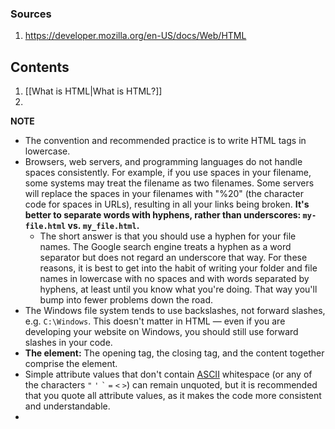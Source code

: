 ### Sources
1. https://developer.mozilla.org/en-US/docs/Web/HTML

## Contents
1. [[What is HTML|What is HTML?]]
2. 

**NOTE**
- The convention and recommended practice is to write HTML tags in lowercase.
- Browsers, web servers, and programming languages do not handle spaces consistently. For example, if you use spaces in your filename, some systems may treat the filename as two filenames. Some servers will replace the spaces in your filenames with "%20" (the character code for spaces in URLs), resulting in all your links being broken. **It's better to separate words with hyphens, rather than underscores: `my-file.html` vs. `my_file.html`.**
	- The short answer is that you should use a hyphen for your file names. The Google search engine treats a hyphen as a word separator but does not regard an underscore that way. For these reasons, it is best to get into the habit of writing your folder and file names in lowercase with no spaces and with words separated by hyphens, at least until you know what you're doing. That way you'll bump into fewer problems down the road.
- The Windows file system tends to use backslashes, not forward slashes, e.g. `C:\Windows`. This doesn't matter in HTML — even if you are developing your website on Windows, you should still use forward slashes in your code.
- **The element:** The opening tag, the closing tag, and the content together comprise the element.
- Simple attribute values that don't contain [ASCII](https://developer.mozilla.org/en-US/docs/Glossary/ASCII) whitespace (or any of the characters `"` `'` `` ` `` `=` `<` `>`) can remain unquoted, but it is recommended that you quote all attribute values, as it makes the code more consistent and understandable.
- 
